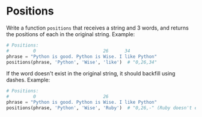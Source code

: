 # Positions

Write a function `positions` that receives a string and 3 words, and returns the positions of each in the original string. Example:

```python
# Positions:
#         0                         26      34
phrase = "Python is good. Python is Wise. I like Python"
positions(phrase, 'Python', 'Wise', 'like')  # "0,26,34"
```

If the word doesn't exist in the original string, it should backfill using dashes. Example:

```python
# Positions:
#         0                         26
phrase = "Python is good. Python is Wise. I like Python"
positions(phrase, 'Python', 'Wise', 'Ruby')  # "0,26,-" (Ruby doesn't exist)
```
